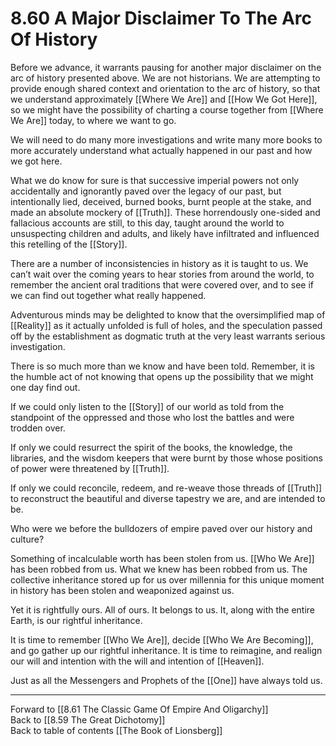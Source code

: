 # 8.60 A Major Disclaimer To The Arc Of History

Before we advance, it warrants pausing for another major disclaimer on the arc of history presented above. We are not historians. We are attempting to provide enough shared context and orientation to the arc of history, so that we understand approximately [[Where We Are]] and [[How We Got Here]], so we might have the possibility of charting a course together from [[Where We Are]] today, to where we want to go.

We will need to do many more investigations and write many more books to more accurately understand what actually happened in our past and how we got here.

What we do know for sure is that successive imperial powers not only accidentally and ignorantly paved over the legacy of our past, but intentionally lied, deceived, burned books, burnt people at the stake, and made an absolute mockery of [[Truth]]. These horrendously one-sided and fallacious accounts are still, to this day, taught around the world to unsuspecting children and adults, and likely have infiltrated and influenced this retelling of the [[Story]].

There are a number of inconsistencies in history as it is taught to us. We can’t wait over the coming years to hear stories from around the world, to remember the ancient oral traditions that were covered over, and to see if we can find out together what really happened.

Adventurous minds may be delighted to know that the oversimplified map of [[Reality]] as it actually unfolded is full of holes, and the speculation passed off by the establishment as dogmatic truth at the very least warrants serious investigation.

There is so much more than we know and have been told. Remember, it is the humble act of not knowing that opens up the possibility that we might one day find out.

If we could only listen to the [[Story]] of our world as told from the standpoint of the oppressed and those who lost the battles and were trodden over. 

If only we could resurrect the spirit of the books, the knowledge, the libraries, and the wisdom keepers that were burnt by those whose positions of power were threatened by [[Truth]].

If only we could reconcile, redeem, and re-weave those threads of [[Truth]] to reconstruct the beautiful and diverse tapestry we are, and are intended to be.

Who were we before the bulldozers of empire paved over our history and culture?

Something of incalculable worth has been stolen from us. [[Who We Are]] has been robbed from us. What we knew has been robbed from us. The collective inheritance stored up for us over millennia for this unique moment in history has been stolen and weaponized against us.

Yet it is rightfully ours. All of ours. It belongs to us. It, along with the entire Earth, is our rightful inheritance.

It is time to remember [[Who We Are]], decide [[Who We Are Becoming]], and go gather up our rightful inheritance. It is time to reimagine, and realign our will and intention with the will and intention of [[Heaven]].

Just as all the Messengers and Prophets of the [[One]] have always told us.

___

Forward to [[8.61 The Classic Game Of Empire And Oligarchy]]     
Back to [[8.59 The Great Dichotomy]]      
Back to table of contents [[The Book of Lionsberg]]  
